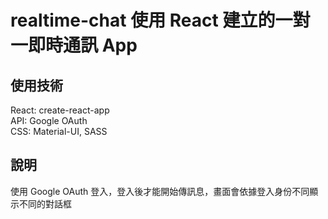# realtime-chat 使用 React 建立的一對一即時通訊 App

## 使用技術

React: create-react-app<br>
API: Google OAuth<br>
CSS: Material-UI, SASS

## 說明

使用 Google OAuth 登入，登入後才能開始傳訊息，畫面會依據登入身份不同顯示不同的對話框
